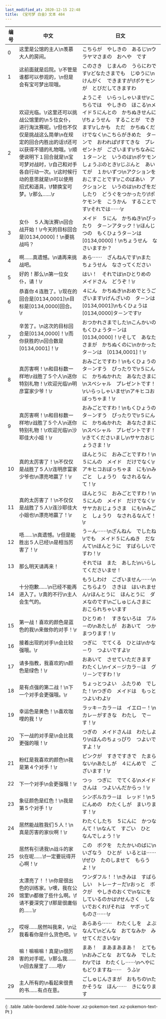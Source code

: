 ```yaml
---
last_modified_at: 2020-12-15 22:48
title: 《宝可梦 白金》文本 484
---
```

| 编号 | 中文 | 日文 |
| ---- | ---- | ---- |
| 0 | 这里是公馆的主人\n羡慕大人的房间。 | こちらが　やしきの　あるじ\nウラヤマさまの　おへや　です |
| 1 | 这前面就是后院。\r不管是谁都可以参观的，\n但是会有宝可梦出现哦。 | このさき　じまんの　うらにわです\rどなたさまでも　じゆうに\nけんがく　できますが\fポケモンが　とびだしてきますわ |
| 2 | 欢迎光临。\r这里还可以挑战公馆里的\n５位女仆，进行淘汰赛呢。\r但也不仅仅是挑战这么简单\n在规定的回合内胜出的话\f还可以获得不错的礼物哦。\r顺便说明下１回合就是\n宝可梦对战时，\r自己和对手各自行动一次。\r这时候行动的意思就是\n可以使用招式和道具，\f替换宝可梦。\r那么……\r | ようこそ　いらっしゃいませ\rこちらでは　やしきの　ほこる\nメイド５にんとの　かちぬきせんに\fちょうせん　することが　できます\rしかも　ただ　かちぬくだけでなく\nこちらがきめた　タ－ンで　おわれば\fすてきな　プレゼントが　ございます\rちなみに　１タ－ンと　いうのは\nポケモンしょうぶのとき\rじぶんと　あいてが　１かいずつ\nアクションを　おこすことです\rこのばあい　アクションと　いうのは\nわざをだしたり　どうぐをつかったり\fポケモンを　こうかん　することです\rそれでは⋯⋯\r |
| 3 | 女仆　５人淘汰赛\n回合战开始！\r今天的目标回合是[0134,0000]！\n要挑战吗？ | メイド　５にん　かちぬき\nぴったり　タ－ンアタック！\rほんじつの　もくひょうタ－ンは　[0134,0000]！\nちょうせん　なさいますか？ |
| 4 | 啊……真遗憾。\n请再来挑战吧。 | あら⋯⋯　ざんねんです\nまた　ちょうせん　なさってください |
| 5 | 好的！那么\n第一位女仆，请！\r | はい！　それでは\nひとりめの　メイドさん　どうぞ！\r |
| 6 | 恭喜你４连胜了。\r现在的回合是[0134,0001]\n目标是[0134,0000]回合。\r | ４にん　かちぬき\nおめでとうございます\rげんざいの　タ－ンは　[0134,0001]\nもくひょうは　[0134,0000]タ－ンです\r |
| 7 | 辛苦了。\n这次的目标回合是[0134,0000]！\r而你获胜的\n回合数是[0134,0001]！\r | おつかれさまでした\nこんかいの　もくひょうタ－ンは　[0134,0000]！\rそして　あなたさまが　かちぬくのに\nかかった　タ－ンは　[0134,0001]！\r |
| 8 | 真厉害啊！\n和目标数一样地\r战胜了５个人\n送你特别礼物！\r欢迎光临\n明彦富家少爷！\r | おみごとですわ！\nもくひょうの　タ－ンすう　ぴったりで\r５にんに　かちぬかれた　あなたさまに\nスペシャル　プレゼントです！\rいらっしゃいませ\nアキヒコおぼっちゃま！\r |
| 9 | 真厉害啊！\n和目标数一样地\r战胜了５个人\n送你特别礼物！\r欢迎光临\n沙耶佳大小姐！\r | おみごとですわ！\nもくひょうの　タ－ンすう　ぴったりで\r５にんに　かちぬかれた　あなたさまに\nスペシャル　プレゼントです！\rきてくださいまし\nサヤカおじょうさま！\r |
| 10 | 真的太厉害了！\n不仅仅是战胜了５人\r连明彦富家少爷也\n漂亮地赢了！\r | ほんとうに　おみごとですわ！\n５にんの　メイド　だけでなく\rアキヒコおぼっちゃま　にも\nみごと　しょうり　なされるなんて！\r |
| 11 | 真的太厉害了！\n不仅仅是战胜了５人\r连沙耶佳大小姐也\n漂亮地赢了！\r | ほんとうに　おみごとですわ！\n５にんの　メイド　だけでなく\rサヤカおじょうさま　にも\nみごと　しょうり　なされるなんて！\r |
| 12 | 唔……\n真遗憾。\r但是能胜出５人已经\n是相当厉害了！\r | う－ん⋯⋯\nざんねん　でしたね\rでも　メイド５にんぬき　だなんて\nほんとうに　すばらしいですわ！\r |
| 13 | 那么明天请再来！ | それでは　また　あした\nいらしてくださいませ！ |
| 14 | 十分抱歉……\n已经不能再进入了。\r真的不行\n主人会生气的。 | もうしわけ　ございません⋯⋯\nこちらより　さきは　はいれません\rほんとうに　ほんとうに　ダメなのです\nごしゅじんさまに　おこられちゃいます |
| 15 | 第一战！喜欢的颜色是蓝色的我\n来做你的对手！\r | ひとりめ！　すきないろは　ブル－の\nあたしが　おあいて　つかまつります！\r |
| 16 | 接着出现的对手\n会比较强哦。\r | つぎに　でてくる　ひとは\nかな－り　つよいですよ\r |
| 17 | 请多指教，我喜欢的\n颜色是绿色！\r | おあいて　させていただきます　わたくし\nイメ－ジカラ－は　グリ－ンですわ！\r |
| 18 | 是有点强的第二战！\n下一个对手会更强哦。\r | ちょっとつよい　ふたりめ　でした！\nつぎの　メイドは　もっとつよいわよ\r |
| 19 | 幸运色是黄色！\n喜欢咖哩的我！\r | ラッキ－カラ－は　イエロ－！\nカレ－がすきな　わたし　で－す！\r |
| 20 | 下一战的对手是\n会比我更强的哦！\r | つぎの　メイドさんは　わたしより\nほんのちょっぴり　つよいですよ！\r |
| 21 | 粉红是我喜欢的颜色\n我是第４个对手！\r | ピンクが　すきですきで　たまらない\nあたしが　４にんめで　ございます！\r |
| 22 | 下一个对手\n会更强哦！\r | つっ　つぎに　でてくる\nメイドさんは　つよいんだからっ！\r |
| 23 | 象征颜色是红色！\n我是第５个对手！\r | シンボルカラ－は　レッド！\n５にんめの　わたくしが　まいります！\r |
| 24 | 居然能战胜我们５人！\n真是厉害的家伙啊！\r | わたくしたち　５にんに　かつなんて！\nなんて　すごい　ひと　なんでしょう！\r |
| 25 | 居然有引诱我\n战斗的家伙在呢……\f一定要玩得开心啊！\r | この　ボクを　たたかいのばに\nいざなう　ひとが　いるとは⋯⋯\fぜひ　たのしませて　もらうよ！\r |
| 26 | 太漂亮了！！\n你是很出色的训练家。\r噢，我在公馆里\n都做了些什么啊。\f请不要深究了\f那是很庸俗的……\r | ワンダフル！！\nきみは　すばらしい　トレ－ナ－だ\rおっと　ボクが　やしきのおくで\nなにを　しているのかは\fせんさく　しないでおくれ\fそれは　ヤボって　ものさ⋯⋯\r |
| 27 | 哎呀……居然叫我来，\n让我看看你是什么货色吧。\r | あらあら⋯⋯　わたくしを　よぶなんて\nどんな　おてなみか　みせてくださいな\r |
| 28 | 嘛！嘛嘛嘛！真是\n很厉害的对手呢。\r那么我……\n回去屋里了……唔\r | まあ！　まあまあまあ！　とても\nおみごとな　おてなみ　でしたわ\rでは　わたくし⋯⋯\nへやに　もどりますね⋯⋯　うふ\r |
| 29 | 主人所有的\n看起来很贵的书……有点在意。 | ごしゅじんさまが　おもちの\nたかそうな　ほん⋯⋯　きになります |
{: .table .table-bordered .table-hover .xz-pokemon-text .xz-pokemon-text-Pt }